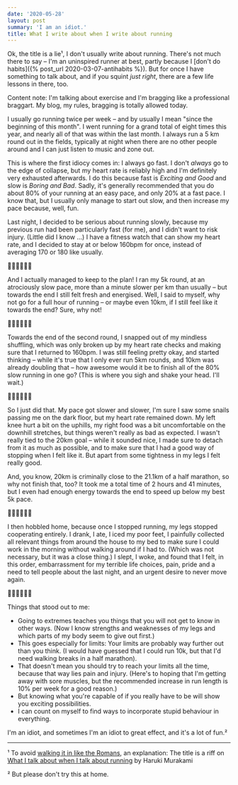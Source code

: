 ```yaml
---
date: '2020-05-28'
layout: post
summary: 'I am an idiot.'
title: What I write about when I write about running
---
```


Ok, the title is a lie¹, I don't usually write about running. There's not much there to say – I'm an uninspired runner
at best, partly because I [don't do habits]({% post_url 2020-03-07-antihabits %}). But for once I have something to talk
about, and if you squint *just right*, there are a few life lessons in there, too.

Content note: I'm talking about exercise and I'm bragging like a professional braggart. My blog, my rules, bragging is
totally allowed today.

I usually go running twice per week – and by usually I mean "since the beginning of this month". I went running for a
grand total of eight times this year, and nearly all of that was within the last month. I always run a 5 km round out in
the fields, typically at night when there are no other people around and I can just listen to music and zone out.

This is where the first idiocy comes in: I always go fast. I don't *always* go to the edge of collapse, but my
heart rate is reliably high and I'm definitely very exhausted afterwards. I do this because fast is *Exciting and Good*
and slow is *Boring and Bad*. Sadly, it's generally recommended that you do about 80% of your running at an easy pace,
and only 20% at a fast pace. I know that, but I usually only manage to start out slow, and then increase my pace
because, well, fun.

Last night, I decided to be serious about running slowly, because my previous run had been particularly fast (for me),
and I didn't want to risk injury. (Little did I know&nbsp;…) I have a fitness watch that can show my heart rate, and I
decided to stay at or below 160bpm for once, instead of averaging 170 or 180 like usually.

<p class="center">🏃‍♂️🏃‍♂️🏃‍♂️</p>

And I actually managed to keep to the plan! I ran my 5k round, at an atrociously slow pace, more than a minute slower
per km than usually – but towards the end I still felt fresh and energised. Well, I said to myself, why not go for a
full hour of running – or maybe even 10km, if I still feel like it towards the end? Sure, why not!

<p class="center">🏃‍♂️🏃‍♂️🏃‍♂️</p>

Towards the end of the second round, I snapped out of my mindless shuffling, which was only broken up by my heart rate
checks and making sure that I returned to 160bpm. I was still feeling pretty okay, and started thinking – while it's
true that I only ever run 5km rounds, and 10km was already doubling that – how awesome would it be to finish all of the
80% slow running in one go? (This is where you sigh and shake your head. I'll wait.)

<p class="center">🏃‍♂️🏃‍♂️🏃‍♂️</p>

So I just did that. My pace got slower and slower, I'm sure I saw some snails passing me on the dark floor, but my heart
rate remained down. My left knee hurt a bit on the uphills, my right food was a bit uncomfortable on the downhill
stretches, but things weren't really as bad as expected. I wasn't really tied to the 20km goal – while it sounded nice,
I made sure to detach from it as much as possible, and to make sure that I had a good way of stopping when I felt like
it. But apart from some tightness in my legs I felt really good.

And, you know, 20km is criminally close to the 21.1km of a half marathon, so why not finish that, too? It took me a
total time of 2 hours and 41 minutes, but I even had enough energy towards the end to speed up below my best 5k pace.

<p class="center">🏃‍♂️🏃‍♂️🏃‍♂️</p>

I then hobbled home, because once I stopped running, my legs stopped cooperating entirely. I drank, I ate, I iced my
poor feet, I painfully collected all relevant things from around the house to my bed to make sure I could work in the
morning without walking around if I had to. (Which was not necessary, but it was a close thing.) I slept, I woke, and
found that I felt, in this order, embarrassment for my terrible life choices, pain, pride and a need to tell people
about the last night, and an urgent desire to never move again.

<p class="center">🏃‍♂️🏃‍♂️🏃‍♂️</p>

Things that stood out to me:

- Going to extremes teaches you things that you will not get to know in other ways. (Now I know strengths and weaknesses
  of my legs and which parts of my body seem to give out first.)
- This goes especially for limits: Your limits are probably way further out than you think. (I would have guessed that I
  could run 10k, but that I'd need walking breaks in a half marathon).
- That doesn't mean you should try to reach your limits all the time, because that way lies pain and injury. (Here's to
  hoping that I'm getting away with sore muscles, but the recommended increase in run length is 10% per week for a good
  reason.)
- But knowing what you're capable of if you really have to be will show you exciting possibilities.
- I can count on myself to find ways to incorporate stupid behaviour in everything.

I'm an idiot, and sometimes I'm an idiot to great effect, and it's a lot of fun.²

------

¹ To avoid [walking it in like the
Romans](https://medium.com/@garius/the-problem-with-the-romans-is-they-always-try-to-walk-it-in-65a961e59648), an
explanation: The title is a riff on [What I talk about when I talk about running]() by Haruki Murakami

² But please don't try this at home.
